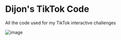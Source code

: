 # Dijon's TikTok Code

All the code used for my TikTok interactive challenges

![image](https://media.discordapp.net/attachments/1176200865191825418/1207847782270898196/image.png?ex=65e122e8&is=65ceade8&hm=ee126e8fe702a5a5c1714c00fdad9920f8873091e7f9cd3f17869cfc12fe7310&=&format=webp&quality=lossless&width=414&height=564)
